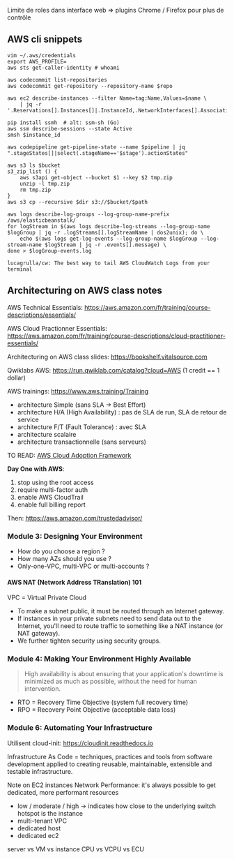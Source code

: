 Limite de roles dans interface web => plugins Chrome / Firefox pour plus de contrôle

## AWS cli snippets

    vim ~/.aws/credentials
    export AWS_PROFILE=
    aws sts get-caller-identity # whoami

    aws codecommit list-repositories
    aws codecommit get-repository --repository-name $repo

    aws ec2 describe-instances --filter Name=tag:Name,Values=$name \
        | jq -r '.Reservations[].Instances[]|.InstanceId,.NetworkInterfaces[].Association.PublicDnsName'

    pip install ssmh  # alt: ssm-sh (Go)
    aws ssm describe-sessions --state Active
    smsh $instance_id

    aws codepipeline get-pipeline-state --name $pipeline | jq ".stageStates[]|select(.stageName=='$stage').actionStates"

    aws s3 ls $bucket
    s3_zip_list () {
        aws s3api get-object --bucket $1 --key $2 tmp.zip
        unzip -l tmp.zip
        rm tmp.zip
    }
    aws s3 cp --recursive $dir s3://$bucket/$path

    aws logs describe-log-groups --log-group-name-prefix /aws/elasticbeanstalk/
    for logStream in $(aws logs describe-log-streams --log-group-name $logGroup | jq -r .logStreams[].logStreamName | dos2unix); do \
        echo $(aws logs get-log-events --log-group-name $logGroup --log-stream-name $logStream | jq -r .events[].message) \
    done > $logGroup-events.log

    lucagrulla/cw: The best way to tail AWS CloudWatch Logs from your terminal

## Architecturing on AWS class notes

AWS Technical Essentials: https://aws.amazon.com/fr/training/course-descriptions/essentials/

AWS Cloud Practionner Essentials: https://aws.amazon.com/fr/training/course-descriptions/cloud-practitioner-essentials/

Architecturing on AWS class slides: https://bookshelf.vitalsource.com

Qwiklabs AWS: https://run.qwiklab.com/catalog?cloud=AWS (1 credit == 1 dollar)

AWS trainings: https://www.aws.training/Training

- architecture Simple (sans SLA -> Best Effort)
- architecture H/A (High Availability) : pas de SLA de run, SLA de retour de service
- architecture F/T (Fault Tolerance) : avec SLA
- architecture scalaire
- architecture transactionnelle (sans serveurs)

TO READ: [AWS Cloud Adoption Framework](https://d1.awsstatic.com/whitepapers/aws_cloud_adoption_framework.pdf)

**Day One with AWS**:
1. stop using the root access
2. require multi-factor auth
3. enable AWS CloudTrail
4. enable full billing report

Then: https://aws.amazon.com/trustedadvisor/

### Module 3: Designing Your Environment
- How do you choose a region ?
- How many AZs should you use ?
- Only-one-VPC, multi-VPC or multi-accounts ?

#### AWS NAT (Network Address TRanslation) 101
VPC = Virtual Private Cloud
- To make a subnet public, it must be routed through an Internet gateway.
- If instances in your private subnets need to send data out to the Internet, you'll need to route traffic to something like a NAT instance (or NAT gateway).
- We further tighten security using security groups.

### Module 4: Making Your Environment Highly Available
> High availability is about ensuring that your application's downtime is minimized as much as possible, without the need for human intervention.

- RTO = Recovery Time Objective (system full recovery time)
- RPO = Recovery Point Objective (acceptable data loss)

### Module 6: Automating Your Infrastructure
Utilisent cloud-init: https://cloudinit.readthedocs.io

Infrastructure As Code = techniques, practices and tools from software development applied to creating reusable, maintainable, extensible and testable infrastructure.

Note on EC2 instances Network Performance: it's always possible to get dedicated, more performant resources
- low / moderate / high -> indicates how close to the underlying switch hotspot is the instance
- multi-tenant VPC
- dedicated host
- dedicated ec2

server vs VM vs instance
CPU vs VCPU vs ECU
